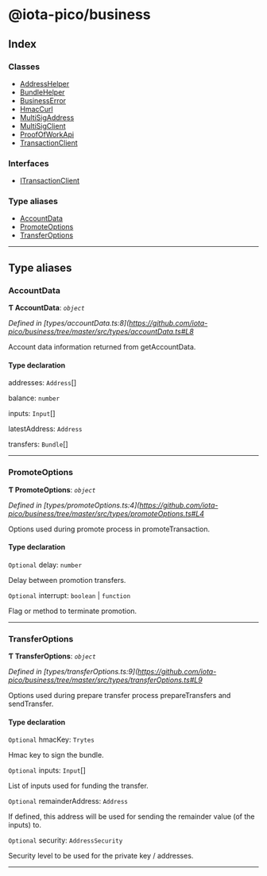 
#  @iota-pico/business

## Index

### Classes

* [AddressHelper](classes/addresshelper.md)
* [BundleHelper](classes/bundlehelper.md)
* [BusinessError](classes/businesserror.md)
* [HmacCurl](classes/hmaccurl.md)
* [MultiSigAddress](classes/multisigaddress.md)
* [MultiSigClient](classes/multisigclient.md)
* [ProofOfWorkApi](classes/proofofworkapi.md)
* [TransactionClient](classes/transactionclient.md)

### Interfaces

* [ITransactionClient](interfaces/itransactionclient.md)

### Type aliases

* [AccountData](#accountdata)
* [PromoteOptions](#promoteoptions)
* [TransferOptions](#transferoptions)

---

## Type aliases

<a id="accountdata"></a>

###  AccountData

**Ƭ AccountData**: *`object`*

*Defined in [types/accountData.ts:8](https://github.com/iota-pico/business/tree/master/src/types/accountData.ts#L8*

Account data information returned from getAccountData.

#### Type declaration

 addresses: `Address`[]

 balance: `number`

 inputs: `Input`[]

 latestAddress: `Address`

 transfers: `Bundle`[]

___
<a id="promoteoptions"></a>

###  PromoteOptions

**Ƭ PromoteOptions**: *`object`*

*Defined in [types/promoteOptions.ts:4](https://github.com/iota-pico/business/tree/master/src/types/promoteOptions.ts#L4*

Options used during promote process in promoteTransaction.

#### Type declaration

`Optional`  delay: `number`

Delay between promotion transfers.

`Optional`  interrupt: `boolean` | `function`

Flag or method to terminate promotion.

___
<a id="transferoptions"></a>

###  TransferOptions

**Ƭ TransferOptions**: *`object`*

*Defined in [types/transferOptions.ts:9](https://github.com/iota-pico/business/tree/master/src/types/transferOptions.ts#L9*

Options used during prepare transfer process prepareTransfers and sendTransfer.

#### Type declaration

`Optional`  hmacKey: `Trytes`

Hmac key to sign the bundle.

`Optional`  inputs: `Input`[]

List of inputs used for funding the transfer.

`Optional`  remainderAddress: `Address`

If defined, this address will be used for sending the remainder value (of the inputs) to.

`Optional`  security: `AddressSecurity`

Security level to be used for the private key / addresses.

___

